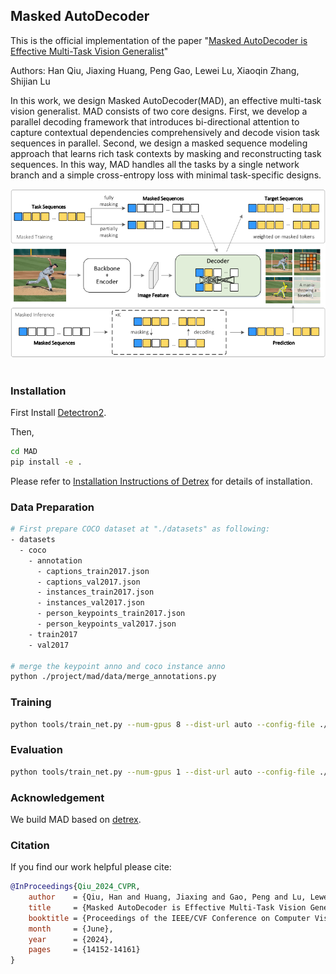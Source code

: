 ## Masked AutoDecoder
This is the official implementation of the paper "[Masked AutoDecoder is Effective Multi-Task Vision Generalist](url=https://openaccess.thecvf.com/content/CVPR2024/html/Qiu_Masked_AutoDecoder_is_Effective_Multi-Task_Vision_Generalist_CVPR_2024_paper.html)" 

Authors: Han Qiu, Jiaxing Huang, Peng Gao, Lewei Lu, Xiaoqin Zhang, Shijian Lu

In this work, we design Masked AutoDecoder(MAD), an effective multi-task vision generalist. MAD consists of two core designs. First, we develop a parallel decoding framework that introduces bi-directional attention to capture contextual dependencies comprehensively and decode vision task sequences in parallel. Second, we design a masked sequence modeling approach that learns rich task contexts by masking and reconstructing task sequences. In this way, MAD handles all the tasks by a single network branch and a simple cross-entropy loss with minimal task-specific designs.

<div align="center">
  <img src="./figs/architecture.png"/>
</div><br/>

### Installation
First Install [Detectron2](https://github.com/facebookresearch/detectron2).

Then,
```bash
cd MAD
pip install -e .
```

Please refer to [Installation Instructions of Detrex](https://detrex.readthedocs.io/en/latest/tutorials/Installation.html) for details of installation.


### Data Preparation
```bash
# First prepare COCO dataset at "./datasets" as following:
- datasets
  - coco
    - annotation
      - captions_train2017.json
      - captions_val2017.json
      - instances_train2017.json
      - instances_val2017.json
      - person_keypoints_train2017.json
      - person_keypoints_val2017.json
    - train2017
    - val2017

# merge the keypoint anno and coco instance anno 
python ./project/mad/data/merge_annotations.py
```

### Training
```bash
python tools/train_net.py --num-gpus 8 --dist-url auto --config-file ./project/mad/model/config.py
```

### Evaluation
```bash
python tools/train_net.py --num-gpus 1 --dist-url auto --config-file ./project/mad/model/config.py --eval-only 
```


### Acknowledgement
We build MAD based on [detrex](https://github.com/IDEA-Research/detrex).


### Citation
If you find our work helpful please cite:
```BibTex
@InProceedings{Qiu_2024_CVPR,
    author    = {Qiu, Han and Huang, Jiaxing and Gao, Peng and Lu, Lewei and Zhang, Xiaoqin and Lu, Shijian},
    title     = {Masked AutoDecoder is Effective Multi-Task Vision Generalist},
    booktitle = {Proceedings of the IEEE/CVF Conference on Computer Vision and Pattern Recognition (CVPR)},
    month     = {June},
    year      = {2024},
    pages     = {14152-14161}
}
```



